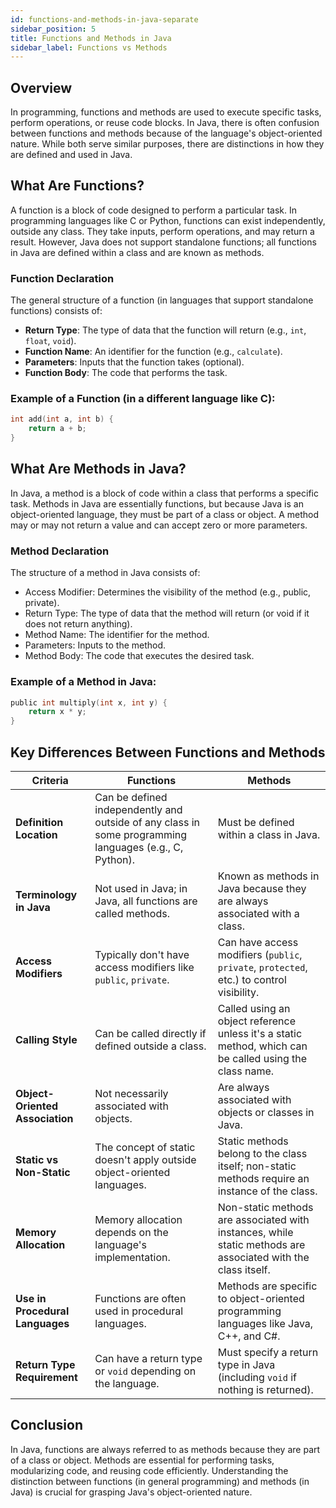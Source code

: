 ```yaml
---
id: functions-and-methods-in-java-separate
sidebar_position: 5
title: Functions and Methods in Java
sidebar_label: Functions vs Methods
---
```


## Overview
In programming, functions and methods are used to execute specific tasks, perform operations, or reuse code blocks. In Java, there is often confusion between functions and methods because of the language's object-oriented nature. While both serve similar purposes, there are distinctions in how they are defined and used in Java.

## What Are Functions?
A function is a block of code designed to perform a particular task. In programming languages like C or Python, functions can exist independently, outside any class. They take inputs, perform operations, and may return a result. However, Java does not support standalone functions; all functions in Java are defined within a class and are known as methods.

### Function Declaration
The general structure of a function (in languages that support standalone functions) consists of:
- **Return Type**: The type of data that the function will return (e.g., `int`, `float`, `void`).
- **Function Name**: An identifier for the function (e.g., `calculate`).
- **Parameters**: Inputs that the function takes (optional).
- **Function Body**: The code that performs the task.

### Example of a Function (in a different language like C):
```c
int add(int a, int b) {
    return a + b;
}
```

## What Are Methods in Java?
In Java, a method is a block of code within a class that performs a specific task. Methods in Java are essentially functions, but because Java is an object-oriented language, they must be part of a class or object. A method may or may not return a value and can accept zero or more parameters.

### Method Declaration
The structure of a method in Java consists of:
- Access Modifier: Determines the visibility of the method (e.g., public, private).
- Return Type: The type of data that the method will return (or void if it does not return anything).
- Method Name: The identifier for the method.
- Parameters: Inputs to the method.
- Method Body: The code that executes the desired task.

### Example of a Method in Java:
``` c
public int multiply(int x, int y) {
    return x * y;
}
```
## Key Differences Between Functions and Methods

| **Criteria**                 | **Functions**                                                   | **Methods**                                                    |
|------------------------------|-----------------------------------------------------------------|----------------------------------------------------------------|
| **Definition Location**      | Can be defined independently and outside of any class in some programming languages (e.g., C, Python). | Must be defined within a class in Java.                        |
| **Terminology in Java**      | Not used in Java; in Java, all functions are called methods.     | Known as methods in Java because they are always associated with a class. |
| **Access Modifiers**         | Typically don't have access modifiers like `public`, `private`.  | Can have access modifiers (`public`, `private`, `protected`, etc.) to control visibility. |
| **Calling Style**            | Can be called directly if defined outside a class.               | Called using an object reference unless it's a static method, which can be called using the class name. |
| **Object-Oriented Association** | Not necessarily associated with objects.                       | Are always associated with objects or classes in Java.         |
| **Static vs Non-Static**     | The concept of static doesn't apply outside object-oriented languages. | Static methods belong to the class itself; non-static methods require an instance of the class. |
| **Memory Allocation**        | Memory allocation depends on the language's implementation.      | Non-static methods are associated with instances, while static methods are associated with the class itself. |
| **Use in Procedural Languages** | Functions are often used in procedural languages.              | Methods are specific to object-oriented programming languages like Java, C++, and C#. |
| **Return Type Requirement**  | Can have a return type or `void` depending on the language.      | Must specify a return type in Java (including `void` if nothing is returned). |

## Conclusion
In Java, functions are always referred to as methods because they are part of a class or object. Methods are essential for performing tasks, modularizing code, and reusing code efficiently. Understanding the distinction between functions (in general programming) and methods (in Java) is crucial for grasping Java's object-oriented nature.
